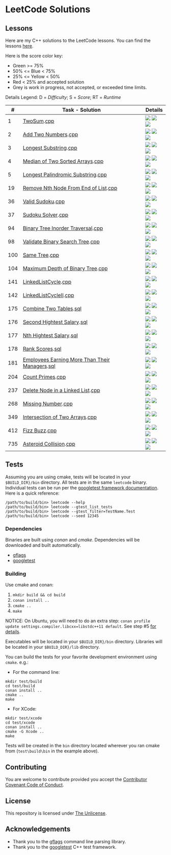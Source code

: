 # LeetCode Solutions

## Lessons

Here are my C++ solutions to the LeetCode lessons. You can find the lessons [here](https://leetcode.com/problemset/all/).

Here is the score color key:

* Green >= 75%
* 50% <= Blue < 75%
* 25% <= Yellow < 50%
* Red < 25% and accepted solution
* Grey is work in progress, not accepted, or exceeded time limits.

Details Legend: D = _Difficulty_; S = _Score_; RT = _Runtime_

| \#  | Task - Solution                                                                                                                                                              | Details                                                                                                                                                                      |
| --- | ---------------------------------------------------------------------------------------------------------------------------------------------------------------------------- | ---------------------------------------------------------------------------------------------------------------------------------------------------------------------------- |
| 1   | [TwoSum](https://leetcode.com/problems/two-sum/).[cpp](src/twoSum.cpp)                                                                                                       | ![](https://img.shields.io/badge/D-easy-green.svg) ![](https://img.shields.io/badge/S-97.83%25-green.svg) ![](https://img.shields.io/badge/RT-8%20ms-lightgrey.svg)          |
| 2   | [Add Two Numbers](https://leetcode.com/problems/add-two-numbers/).[cpp](src/addTwoNumbers.cpp)                                                                               | ![](https://img.shields.io/badge/D-medium-yellow.svg) ![](https://img.shields.io/badge/S-99.00%25-green.svg) ![](https://img.shields.io/badge/RT-28%20ms-lightgrey.svg)      |
| 3   | [Longest Substring](https://leetcode.com/problems/longest-substring-without-repeating-characters/).[cpp](src/longestSubstring.cpp)                                           | ![](https://img.shields.io/badge/D-medium-yellow.svg) ![](https://img.shields.io/badge/S-93.12%25-green.svg) ![](https://img.shields.io/badge/RT-24%20ms-lightgrey.svg)      |
| 4   | [Median of Two Sorted Arrays](https://leetcode.com/problems/median-of-two-sorted-arrays/).[cpp](src/findMedianSortedArrays.cpp)                                              | ![](https://img.shields.io/badge/D-hard-red.svg) ![](https://img.shields.io/badge/S-91.99%25-green.svg) ![](https://img.shields.io/badge/RT-40%20ms-lightgrey.svg)           |
| 5   | [Longest Palindromic Substring](https://leetcode.com/problems/longest-palindromic-substring/).[cpp](src/longestPalindromicSubstring.cpp)                                     | ![](https://img.shields.io/badge/D-medium-yellow.svg) ![](https://img.shields.io/badge/S-46.46%25-yellow) ![](https://img.shields.io/badge/RT-144%20ms-lightgrey.svg)            |
| 19  | [Remove Nth Node From End of List](https://leetcode.com/problems/remove-nth-node-from-end-of-list//).[cpp](src/removeNthFromEnd.cpp)                                                                                       | ![](https://img.shields.io/badge/D-medium-yellow.svg) ![](https://img.shields.io/badge/S-100.0%25-green) ![](https://img.shields.io/badge/RT-0%20ms-lightgrey.svg)          |
| 36  | [Valid Sudoku](https://leetcode.com/problems/valid-sudoku/).[cpp](src/validSudoku.cpp)                                                                                       | ![](https://img.shields.io/badge/D-medium-yellow.svg) ![](https://img.shields.io/badge/S-81.5%25-green) ![](https://img.shields.io/badge/RT-32%20ms-lightgrey.svg)          |
| 37  | [Sudoku Solver](https://leetcode.com/problems/sudoku-solver/).[cpp](src/sudokuSolver.cpp)                                                                                    | ![](https://img.shields.io/badge/D-hard-red.svg) ![](https://img.shields.io/badge/S-20.93%25-red) ![](https://img.shields.io/badge/RT-84%20ms-lightgrey.svg)          |
| 94  | [Binary Tree Inorder Traversal](https://leetcode.com/problems/binary-tree-inorder-traversal/).[cpp](src/binaryTreeInorderTraversal.cpp)                                      | ![](https://img.shields.io/badge/D-medium-yellow.svg) ![](https://img.shields.io/badge/S-100%25-green.svg) ![](https://img.shields.io/badge/RT-0%20ms-lightgrey.svg)         |
| 98  | [Validate Binary Search Tree](https://leetcode.com/problems/validate-binary-search-tree/).[cpp](src/validateBinarySearchTree.cpp)                                      | ![](https://img.shields.io/badge/D-medium-yellow.svg) ![](https://img.shields.io/badge/S-90.53%25-green.svg) ![](https://img.shields.io/badge/RT-12%20ms-lightgrey.svg)         |
| 100 | [Same Tree](https://leetcode.com/problems/same-tree/).[cpp](src/sameTree.cpp)                                                                                                | ![](https://img.shields.io/badge/D-easy-green.svg) ![](https://img.shields.io/badge/S-76.32%25-green.svg) ![](https://img.shields.io/badge/RT-4%20ms-lightgrey.svg)         |
| 104 | [Maximum Depth of Binary Tree](https://leetcode.com/problems/maximum-depth-of-binary-tree/).[cpp](src/maximumDepthBinaryTree.cpp)                                                                                                | ![](https://img.shields.io/badge/D-easy-green.svg) ![](https://img.shields.io/badge/S-89.25%25-green.svg) ![](https://img.shields.io/badge/RT-8%20ms-lightgrey.svg)         |
| 141 | [LinkedListCycle](https://leetcode.com/problems/linked-list-cycle/).[cpp](src/maximumDepthBinaryTree.cpp)                                                                                                | ![](https://img.shields.io/badge/D-easy-green.svg) ![](https://img.shields.io/badge/S-98.78%25-green.svg) ![](https://img.shields.io/badge/RT-4%20ms-lightgrey.svg)         |
| 142 | [LinkedListCycleII](https://leetcode.com/problems/linked-list-cycle-ii/).[cpp](src/maximumDepthBinaryTree.cpp)                                                                                                | ![](https://img.shields.io/badge/D-medium-yellow.svg) ![](https://img.shields.io/badge/S-71.74%25-blue.svg) ![](https://img.shields.io/badge/RT-8%20ms-lightgrey.svg)         |
| 175 | [Combine Two Tables](https://leetcode.com/problems/combine-two-tables/).[sql](sql/combineTwoTables.sql)                                                                      | ![](https://img.shields.io/badge/D-easy-green.svg) ![](https://img.shields.io/badge/S-87.47%25-green.svg) ![](https://img.shields.io/badge/RT-208%20ms-lightgrey.svg)    |
| 176 | [Second Hightest Salary](https://leetcode.com/problems/second-highest-salary/).[sql](sql/secondHighestSalary.sql)                                                            | ![](https://img.shields.io/badge/D-easy-green.svg) ![](https://img.shields.io/badge/S-84.77%25-green.svg) ![](https://img.shields.io/badge/RT-127%20ms-lightgrey.svg)    |
| 177 | [Nth Hightest Salary](https://leetcode.com/problems/nth-highest-salary/).[sql](sql/nthHighestSalary.sql)                                                                     | ![](https://img.shields.io/badge/D-medium-yellow.svg) ![](https://img.shields.io/badge/S-14.10%25-red.svg) ![](https://img.shields.io/badge/RT-212%20ms-lightgrey.svg) |
| 178 | [Rank Scores](https://leetcode.com/problems/rank-scores/).[sql](sql/rankScores.sql)                                                                                          | ![](https://img.shields.io/badge/D-medium-yellow.svg) ![](https://img.shields.io/badge/S-88.10%25-green.svg) ![](https://img.shields.io/badge/RT-183%20ms-lightgrey.svg) |
| 181 | [Employees Earning More Than Their Managers](https://leetcode.com/problems/employees-earning-more-than-their-managers/).[sql](sql/employeesEarningMoreThanTheirManagers.sql) | ![](https://img.shields.io/badge/D-easy-green.svg) ![](https://img.shields.io/badge/S-72.76%25-blue.svg) ![](https://img.shields.io/badge/RT-298%20ms-lightgrey.svg)    |
| 204 | [Count Primes](https://leetcode.com/problems/count-primes/).[cpp](src/countPrimes.cpp) | ![](https://img.shields.io/badge/D-easy-medium.svg) ![](https://img.shields.io/badge/S-97.57%25-green.svg) ![](https://img.shields.io/badge/RT-16%20ms-lightgrey.svg)    |
| 237 | [Delete Node in a Linked List](https://leetcode.com/problems/delete-node-in-a-linked-list/).[cpp](src/deleteNodeLinkedList.cpp) | ![](https://img.shields.io/badge/D-easy-medium.svg) ![](https://img.shields.io/badge/S-99.75%25-green.svg) ![](https://img.shields.io/badge/RT-8%20ms-lightgrey.svg)    |
| 268 | [Missing Number](https://leetcode.com/problems/missing-number/).[cpp](src/missingNumber.cpp) | ![](https://img.shields.io/badge/D-easy-medium.svg) ![](https://img.shields.io/badge/S-98.21%25-green.svg) ![](https://img.shields.io/badge/RT-20%20ms-lightgrey.svg)    |
| 349 | [Intersection of Two Arrays](https://leetcode.com/problems/intersection-of-two-arrays/).[cpp](src/intersectionTwoArrays) | ![](https://img.shields.io/badge/D-easy-medium.svg) ![](https://img.shields.io/badge/S-99.38%25-green.svg) ![](https://img.shields.io/badge/RT-4%20ms-lightgrey.svg)    |
| 412 | [Fizz Buzz](https://leetcode.com/problems/fizz-buzz/).[cpp](src/fixxBuzz) | ![](https://img.shields.io/badge/D-easy-medium.svg) ![](https://img.shields.io/badge/S-90.86%25-green.svg) ![](https://img.shields.io/badge/RT-4%20ms-lightgrey.svg)    |
| 735 | [Asteroid Collision](https://leetcode.com/problems/asteroid-collision/).[cpp](src/asteroidCollision.cpp) | ![](https://img.shields.io/badge/D-easy-medium.svg) ![](https://img.shields.io/badge/S-71.64%25-blue.svg) ![](https://img.shields.io/badge/RT-24%20ms-lightgrey.svg)    |

<!--
| *Lesson Template* | |
[]().[cpp]() | ![](https://img.shields.io/badge/D-easy-green.svg)
[]().[cpp]() | ![](https://img.shields.io/badge/D-medium-yellow.svg)
[]().[cpp]() | ![](https://img.shields.io/badge/D-hard-red.svg)
-->

## Tests

Assuming you are using cmake, tests will be located in your `$BUILD_DIR}/bin` directory. All tests are in the same `leetcode` binary. Individual tests can be run per the [googletest framework documentation](https://github.com/google/googletest/blob/master/googletest/docs/advanced.md#running-test-programs-advanced-options). Here is a quick reference:

```
/path/to/build/bin> leetcode --help
/path/to/build/bin> leetcode --gtest_list_tests
/path/to/build/bin> leetcode --gtest_filter=TestName.Test
/path/to/build/bin> leetcode --seed 12345
```

### Dependencies

Binaries are built using *conan* and *cmake*. Dependencies will be downloaded and built automatically.

- [gflags](https://gflags.github.io/gflags/)
- [googletest](https://github.com/google/googletest)

### Building

Use cmake and conan:

1. `mkdir build && cd build`
2. `conan install ..`
3. `cmake ..`
4. `make`

NOTICE: On Ubuntu, you will need to do an extra step: `conan profile update settings.compiler.libcxx=libstdc++11 default`. See step #5 [for details](https://docs.conan.io/en/latest/getting_started.html).

Executables will be located in your `$BUILD_DIR}/bin` directory. Libraries will be located in your `$BUILD_DIR}/lib` directory.

You can build the tests for your favorite development environment using `cmake`. e.g.:

- For the command line:

```shell
mkdir test/build
cd test/build
conan install ..
cmake ..
make
```

- For XCode:

```shell
mkdir test/xcode
cd test/xcode
conan install ..
cmake -G Xcode ..
make
```

Tests will be created in the `bin` directory located wherever you ran cmake from (`test\build\bin` in the example above).

## Contributing

You are welcome to contribute provided you accept the [Contributor Covenant Code of Conduct](CONTRIBUTING.md).

## License

This repository is licensed under [The Unlicense](LICENSE.md).

## Acknowledgements

- Thank you to the [gflags](https://gflags.github.io/gflags/) command line parsing library.
- Thank you to the [googletest](https://github.com/google/googletest) C++ test framework.
